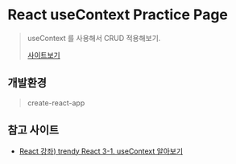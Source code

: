 # React useContext Practice Page
> useContext 를 사용해서 CRUD 적용해보기.
>
> [사이트보기](https://seonn-context.netlify.com/)

## 개발환경
> create-react-app

## 참고 사이트
* [React 강좌) trendy React 3-1. useContext 알아보기](https://velog.io/@public_danuel/trendy-react-usecontext)